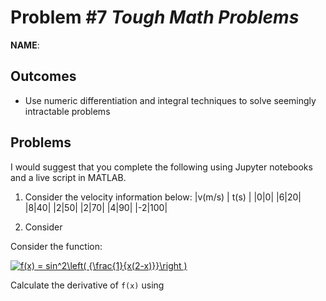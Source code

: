 Problem \#7 *Tough Math Problems* 
=======================

**NAME**:

Outcomes 
--------

-   Use numeric differentiation and integral techniques to solve seemingly intractable problems

Problems 
-------

I would suggest that you complete the following using Jupyter notebooks and a live script in MATLAB.

1. Consider the velocity information below:
|v(m/s) |	t(s) |
|0|0|
|6|20|
|8|40|
|2|50|
|2|70|
|4|90|
|-2|100|

1. Consider 


Consider the function:

<a href="https://www.codecogs.com/eqnedit.php?latex=f(x)&space;=&space;sin^2\left(&space;{\frac{1}{x(2-x)}}\right&space;)" target="_blank"><img src="https://latex.codecogs.com/gif.latex?f(x)&space;=&space;sin^2\left(&space;{\frac{1}{x(2-x)}}\right&space;)" title="f(x) = sin^2\left( {\frac{1}{x(2-x)}}\right )" /></a>

Calculate the derivative of `f(x)` using 
